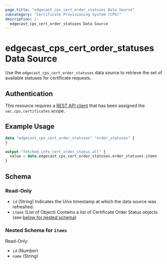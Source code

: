 ```yaml
---
page_title: "edgecast_cps_cert_order_statuses Data Source"
subcategory: "Certificate Provisioning System (CPS)"
description: |-
  edgecast_cps_cert_order_statuses Data Source
---
```


# edgecast_cps_cert_order_statuses Data Source

Use the `edgecast_cps_cert_order_statuses` data source to retrieve the set of available statuses for certificate requests.

## Authentication

This resource requires a [REST API client](../guides/authentication#rest-api-oauth-20-client-credentials) that has been assigned the `sec.cps.certificates` scope.

## Example Usage

```terraform
data "edgecast_cps_cert_order_statuses" "order_statuses" {
}

output "fetched_info_cert_order_status_all" {
  value = data.edgecast_cps_cert_order_statuses.order_statuses.items
}
```

<!-- schema generated by tfplugindocs -->
## Schema

### Read-Only

- `id` (String) Indicates the Unix timestamp at which the data source was refreshed.
- `items` (List of Object) Contains a list of Certificate Order Status objects. (see [below for nested schema](#nestedatt--items))

<a id="nestedatt--items"></a>
### Nested Schema for `items`

Read-Only:

- `id` (Number)
- `name` (String)
